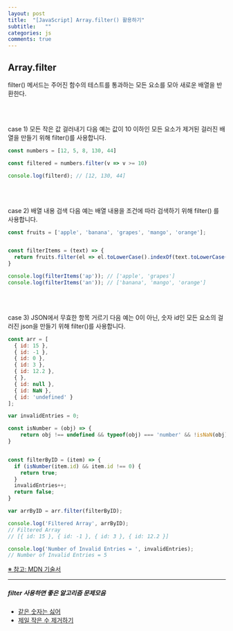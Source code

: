 ```yaml
---
layout: post
title:  "[JavaScript] Array.filter() 활용하기"
subtitle:   ""
categories: js
comments: true
---
```



## Array.filter <br>
filter() 메서드는 주어진 함수의 테스트를 통과하는 모든 요소를 모아 새로운 배열을 반환한다.


<br>
<br>

case 1) 모든 작은 값 걸러내기
다음 예는 값이 10 이하인 모든 요소가 제거된 걸러진 배열을 만들기 위해 filter()를 사용합니다.

```js
const numbers = [12, 5, 8, 130, 44]

const filtered = numbers.filter(v => v >= 10)

console.log(filterd); // [12, 130, 44]
```

<br>
<br>

case 2) 배열 내용 검색
다음 예는 배열 내용을 조건에 따라 검색하기 위해 filter() 를 사용합니다.
```js
const fruits = ['apple', 'banana', 'grapes', 'mango', 'orange'];


const filterItems = (text) => {
  return fruits.filter(el => el.toLowerCase().indexOf(text.toLowerCase()) > -1)
}

console.log(filterItems('ap')); // ['apple', 'grapes']
console.log(filterItems('an')); // ['banana', 'mango', 'orange']

```

<br>
<br>

case 3) JSON에서 무효한 항목 거르기
다음 예는 0이 아닌, 숫자 id인 모든 요소의 걸러진 json을 만들기 위해 filter()를 사용합니다.
```js
const arr = [
  { id: 15 },
  { id: -1 },
  { id: 0 },
  { id: 3 },
  { id: 12.2 },
  { },
  { id: null },
  { id: NaN },
  { id: 'undefined' }
];

var invalidEntries = 0;

const isNumber = (obj) => {
	return obj !== undefined && typeof(obj) === 'number' && !isNaN(obj);
}


const filterByID = (item) => {
  if (isNumber(item.id) && item.id !== 0) {
    return true;
  }
  invalidEntries++;
  return false;
}

var arrByID = arr.filter(filterByID);

console.log('Filtered Array', arrByID);
// Filtered Array
// [{ id: 15 }, { id: -1 }, { id: 3 }, { id: 12.2 }]

console.log('Number of Invalid Entries = ', invalidEntries);
// Number of Invalid Entries = 5


```



[※ 참고: MDN 기술서](https://developer.mozilla.org/ko/docs/Web/JavaScript/Reference/Global_Objects/Array/filter#%EB%B0%B0%EC%97%B4_%EB%82%B4%EC%9A%A9_%EA%B2%80%EC%83%89)


<hr>

##### filter 사용하면 좋은 알고리즘 문제모음
- [같은 숫자는 싫어](https://school.programmers.co.kr/learn/courses/30/lessons/12906)
- [제일 작은 수 제거하기](https://school.programmers.co.kr/learn/courses/30/lessons/12935)

